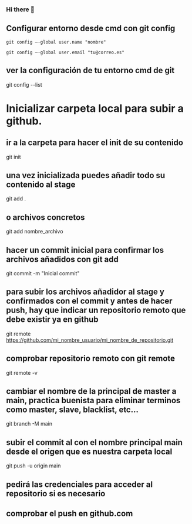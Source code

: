 ### Hi there 👋

<!--
**pitjim/pitjim** is a ✨ _special_ ✨ repository because its `README.md` (this file) appears on your GitHub profile.

Here are some ideas to get you started:

- 🔭 I’m currently working on ...
- 🌱 I’m currently learning ...
- 👯 I’m looking to collaborate on ...
- 🤔 I’m looking for help with ...
- 💬 Ask me about ...
- 📫 How to reach me: ...
- 😄 Pronouns: ...
- ⚡ Fun fact: ...

-->
## Configurar entorno desde cmd con git config
```
git config –-global user.name "nombre"

git config –-global user.email "tu@correo.es"
```

## ver la configuración de tu entorno cmd de git
git config --list

# Inicializar carpeta local para subir a github.
## ir a la carpeta para hacer el init de su contenido
git init
## una vez inicializada puedes añadir todo su contenido al stage
git add .
##  o archivos concretos
git add nombre_archivo
## hacer un commit inicial para confirmar los archivos añadidos con git add 
git commit -m "Inicial commit"
## para subir los archivos añadidor al stage y confirmados con el commit y antes de hacer push, hay que indicar un repositorio remoto que debe existir ya en github
git remote https://github.com/mi_nombre_usuario/mi_nombre_de_repositorio.git
## comprobar repositorio remoto con git remote
git remote -v
## cambiar el nombre de la  principal de master a main, practica buenista para eliminar terminos como master, slave, blacklist, etc...
git branch -M main
## subir el commit al con el nombre principal main desde el origen que es nuestra carpeta local 
git push -u origin main
## pedirá las credenciales para acceder al repositorio si es necesario
## comprobar el push en github.com


